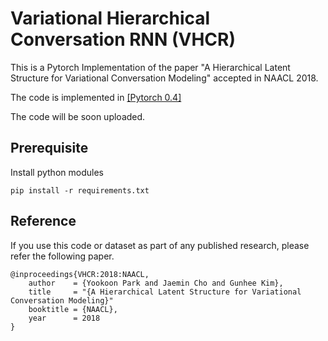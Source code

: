 # Variational Hierarchical Conversation RNN (VHCR)
This is a Pytorch Implementation of the paper "A Hierarchical Latent Structure for Variational Conversation Modeling" accepted in NAACL 2018. 

The code is implemented in [[Pytorch 0.4]](https://github.com/pytorch/pytorch)

The code will be soon uploaded.

## Prerequisite
Install python modules

```
pip install -r requirements.txt
```

## Reference

If you use this code or dataset as part of any published research, please refer the following paper.

```
@inproceedings{VHCR:2018:NAACL,
    author    = {Yookoon Park and Jaemin Cho and Gunhee Kim},
    title     = "{A Hierarchical Latent Structure for Variational Conversation Modeling}"
    booktitle = {NAACL},
    year      = 2018
}
```
